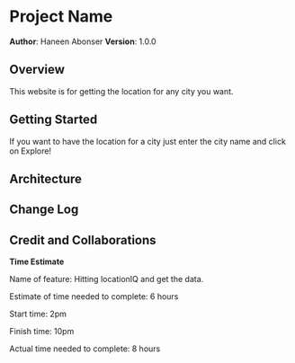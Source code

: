 # Project Name

**Author**: Haneen Abonser
**Version**: 1.0.0 

## Overview
This website is for getting the location for any city you want.

## Getting Started
If you want to have the location for a city just enter the city name and click on Explore!

## Architecture
<!-- Provide a detailed description of the application design. What technologies (languages, libraries, etc) you're using, and any other relevant design information. -->

## Change Log
<!-- Use this area to document the iterative changes made to your application as each feature is successfully implemented. Use time stamps. Here's an example:

01-01-2001 4:59pm - Application now has a fully-functional express server, with a GET route for the location resource. -->

## Credit and Collaborations

**Time Estimate**            

Name of feature: Hitting locationIQ and get the data.

Estimate of time needed to complete: 6 hours

Start time: 2pm 

Finish time: 10pm 

Actual time needed to complete: 8 hours